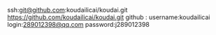 ssh:git@github.com:koudailicai/koudai.git  https://github.com/koudailicai/koudai.git
github : username:koudailicai  login:289012398@qq.com   password:j289012398
